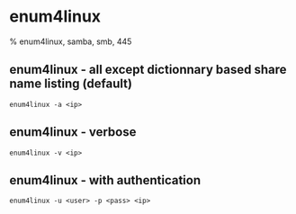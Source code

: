# enum4linux

% enum4linux, samba, smb, 445

## enum4linux - all except dictionnary based share name listing (default)
```
enum4linux -a <ip>
```

## enum4linux - verbose
```
enum4linux -v <ip>
```

## enum4linux - with authentication
```
enum4linux -u <user> -p <pass> <ip>
```

